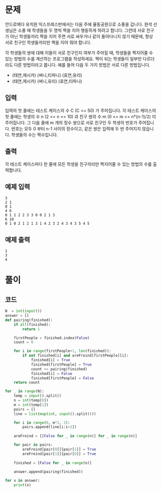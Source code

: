 # 문제
안드로메다 유치원 익스프레스반에서는 다음 주에 율동공원으로 소풍을 갑니다. 원석 선생님은 소풍 때 학생들을 두 명씩 짝을 지어 행동하게 하려고 합니다. 그런데 서로 친구가 아닌 학생들끼리 짝을 지어 주면 서로 싸우거나 같이 돌아다니지 않기 때문에, 항상 서로 친구인 학생들끼리만 짝을 지어 줘야 합니다.

각 학생들의 쌍에 대해 이들이 서로 친구인지 여부가 주어질 때, 학생들을 짝지어줄 수 있는 방법의 수를 계산하는 프로그램을 작성하세요. 짝이 되는 학생들이 일부만 다르더라도 다른 방법이라고 봅니다. 예를 들어 다음 두 가지 방법은 서로 다른 방법입니다.
- (태연,제시카) (써니,티파니) (효연,유리)
- (태연,제시카) (써니,유리) (효연,티파니)

## 입력
입력의 첫 줄에는 테스트 케이스의 수 C (C <= 50) 가 주어집니다. 각 테스트 케이스의 첫 줄에는 학생의 수 n (2 <= n <= 10) 과 친구 쌍의 수 m (0 <= m <= n*(n-1)/2) 이 주어집니다. 그 다음 줄에 m 개의 정수 쌍으로 서로 친구인 두 학생의 번호가 주어집니다. 번호는 모두 0 부터 n-1 사이의 정수이고, 같은 쌍은 입력에 두 번 주어지지 않습니다. 학생들의 수는 짝수입니다.

## 출력
각 테스트 케이스마다 한 줄에 모든 학생을 친구끼리만 짝지어줄 수 있는 방법의 수를 출력합니다.

## 예제 입력
```
3 
2 1 
0 1 
4 6 
0 1 1 2 2 3 3 0 0 2 1 3 
6 10 
0 1 0 2 1 2 1 3 1 4 2 3 2 4 3 4 3 5 4 5
```
## 예제 출력
```
1
3
4
```


# 풀이
## 코드
```python
N  = int(input())
answer = []
def pairing(finished):
    if all(finished):
        return 1

    firstPeople = finished.index(False)
    count = 0

    for i in range(firstPeople+1, len(finished)):
        if not finished[i] and areFreind[firstPeople][i]:
            finished[i] = True
            finished[firstPeople] = True
            count += pairing(finished)
            finished[i] = False
            finished[firstPeople] = False
    return count

for _ in range(N):
    temp = input().split()
    n = int(temp[0])
    m = int(temp[1])
    pairs = []
    line = list(map(int, input().split()))

    for i in range(0, m*2, 2):
        pairs.append(line[i:i+2])
    
    areFreind = [[False for _ in range(n)] for _ in range(n)]

    for pair in pairs:
        areFreind[pair[0]][pair[1]] = True
        areFreind[pair[1]][pair[0]] = True
    
    finished = [False for _ in range(n)]
    
    answer.append(pairing(finished))

for x in answer:
    print(x)
```
